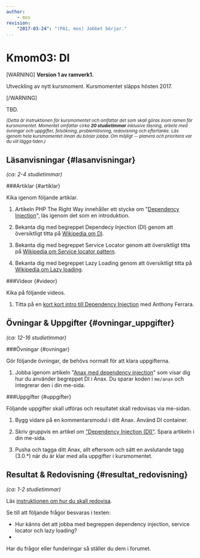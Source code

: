 ```yaml
---
author:
    - mos
revision:
    "2017-03-24": "(PA1, mos) Jobbet börjar."
...
```

Kmom03: DI
==================================

[WARNING]
**Version 1 av ramverk1.**

Utveckling av nytt kursmoment. Kursmomentet släpps hösten 2017.

[/WARNING]

TBD.

<!--stop-->



<small><i>(Detta är instruktionen för kursmomentet och omfattar det som skall göras inom ramen för kursmomentet. Momentet omfattar cirka **20 studietimmar** inklusive läsning, arbete med övningar och uppgifter, felsökning, problemlösning, redovisning och eftertanke. Läs igenom hela kursmomentet innan du börjar jobba. Om möjligt -- planera och prioritera var du vill lägga tiden.)</i></small>



Läsanvisningar  {#lasanvisningar}
---------------------------------

*(ca: 2-4 studietimmar)*



###Artiklar {#artiklar}

Kika igenom följande artiklar.

1. Artikeln PHP The Right Way innehåller ett stycke om "[Dependency Injection](http://www.phptherightway.com/#dependency_injection)", läs igenom det som en introduktion.

1. Bekanta dig med begreppet Dependecy Injection (DI) genom att översiktligt titta på [Wikipedia om DI](https://en.wikipedia.org/wiki/Dependency_injection).

1. Bekanta dig med begreppet Service Locator genom att översiktligt titta på [Wikipedia om Service locator pattern](https://en.wikipedia.org/wiki/Service_locator_pattern).

1. Bekanta dig med begreppet Lazy Loading genom att översiktligt titta på [Wikipedia om Lazy loading](https://en.wikipedia.org/wiki/Lazy_loading).



###Videor {#videor}

Kika på följande videos.

1. Titta på en [kort kort intro till Dependency Injection](https://www.youtube.com/watch?v=IKD2-MAkXyQ) med Anthony Ferrara.



Övningar & Uppgifter  {#ovningar_uppgifter}
-------------------------------------------

*(ca: 12-16 studietimmar)*



###Övningar {#ovningar}

Gör följande övningar, de behövs normalt för att klara uppgifterna.

1. Jobba igenom artikeln "[Anax med dependency injection](kunskap/XXX)" som visar dig hur du använder begreppet DI i Anax. Du sparar koden i `me/anax` och integrerar den i din me-sida.



###Uppgifter {#uppgifter}

Följande uppgifter skall utföras och resultatet skall redovisas via me-sidan.

1. Bygg vidare på en kommentarsmodul i ditt Anax. Använd DI container.

1. Skriv gruppvis en artikel om ["Dependency Injection (DI)"](uppgift/skriv-artikel-om-di). Spara artikeln i din me-sida.

1. Pusha och tagga ditt Anax, allt eftersom och sätt en avslutande tagg (3.0.\*) när du är klar med alla uppgifter i kursmomentet.




Resultat & Redovisning  {#resultat_redovisning}
-----------------------------------------------

*(ca: 1-2 studietimmar)*

Läs [instruktionen om hur du skall redovisa](./../redovisa).

Se till att följande frågor besvaras i texten:

* Hur känns det att jobba med begreppen dependency injection, service locator och lazy loading?
* 

Har du frågor eller funderingar så ställer du dem i forumet.
